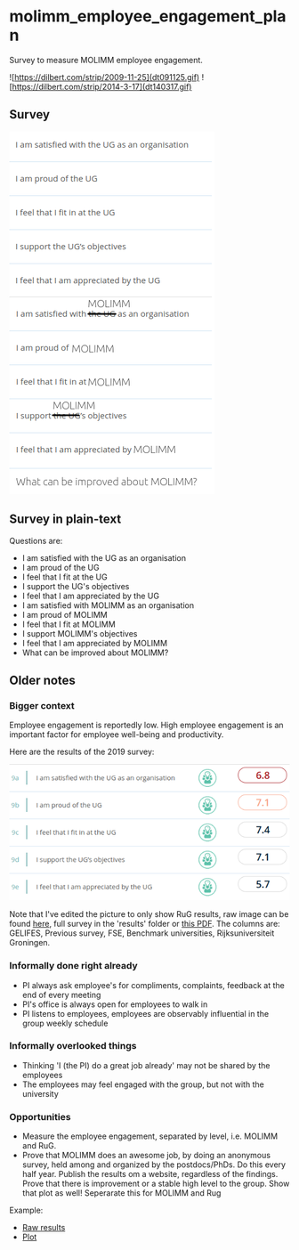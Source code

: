 # molimm_employee_engagement_plan

Survey to measure MOLIMM employee engagement.

![https://dilbert.com/strip/2009-11-25](dt091125.gif)
![https://dilbert.com/strip/2014-3-17](dt140317.gif)

## Survey

![](survey.png)

## Survey in plain-text

Questions are:

 * I am satisfied with the UG as an organisation
 * I am proud of the UG
 * I feel that I fit at the UG
 * I support the UG's objectives
 * I feel that I am appreciated by the UG
 * I am satisfied with MOLIMM as an organisation
 * I am proud of MOLIMM
 * I feel that I fit at MOLIMM
 * I support MOLIMM's objectives
 * I feel that I am appreciated by MOLIMM
 * What can be improved about MOLIMM?

## Older notes

### Bigger context

Employee engagement is reportedly low.
High employee engagement is an important factor for employee well-being
and productivity.

Here are the results of the 2019 survey:

![Results 2019](results_2019_zoom.png)

Note that I've edited the picture to only show
RuG results, raw image can be found [here](results_2019.png), 
full survey in the 'results' folder or [this PDF](results_2019.pfd).
The columns are: GELIFES, Previous survey, FSE, Benchmark universities,
Rijksuniversiteit Groningen.

### Informally done right already

 * PI always ask employee's for compliments, complaints, feedback 
   at the end of every meeting
 * PI's office is always open for employees to walk in
 * PI listens to employees, 
   employees are observably influential in the group weekly schedule

### Informally overlooked things

 * Thinking 'I (the PI) do a great job already' may 
   not be shared by the employees
 * The employees may feel engaged with the group, 
   but not with the university

### Opportunities

 * Measure the employee engagement, separated by level, i.e. MOLIMM and RuG. 
 * Prove that MOLIMM does an awesome job, by doing an anonymous survey,
   held among and organized by the postdocs/PhDs. Do this every half year.
   Publish the results om a website, regardless of the findings. Prove that
   there is improvement or a stable high level to the group. 
   Show that plot as well! Seperarate this for MOLIMM and Rug

Example:

 * [Raw results](https://github.com/djog/dojo/blob/master/Evaluaties/20200625/Resultaten.md)
 * [Plot](https://github.com/djog/dojo/blob/master/Evaluaties/Evaluaties_scatter.png)

